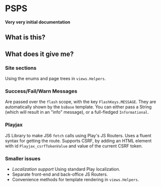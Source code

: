 # PSPS

**Very very initial documentation**

## What is this?

## What does it give me?

### Site sections

Using the enums and page trees in `views.Helpers`.

### Success/Fail/Warn Messages

Are passed over the `flash` scope, with the key `FlashKeys.MESSAGE`. They are automatically
shown by the `bsBase` template. You can either pass a String (which will result in an "info"
message), or a full-fledged `Informational`.

### Playjax

JS Library to make JS6 `fetch` calls using Play's JS Routers. Uses a fluent syntax for getting the route.
Supports CSRF, by adding an HTML element with id `Playjax_csrfTokenValue` and value
of the current CSRF token.

### Smaller issues
* *Localization support* Using standard Play localization.
* Separate front-end and back-office JS Routers.
* Convenience methods for template rendering in `views.Helpers`.

